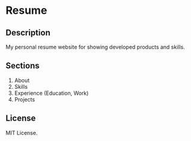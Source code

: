 # Resume

## Description
My personal resume website for showing developed products and skills.

## Sections
1. About
1. Skills
1. Experience (Education, Work)
1. Projects

## License
MIT License.
